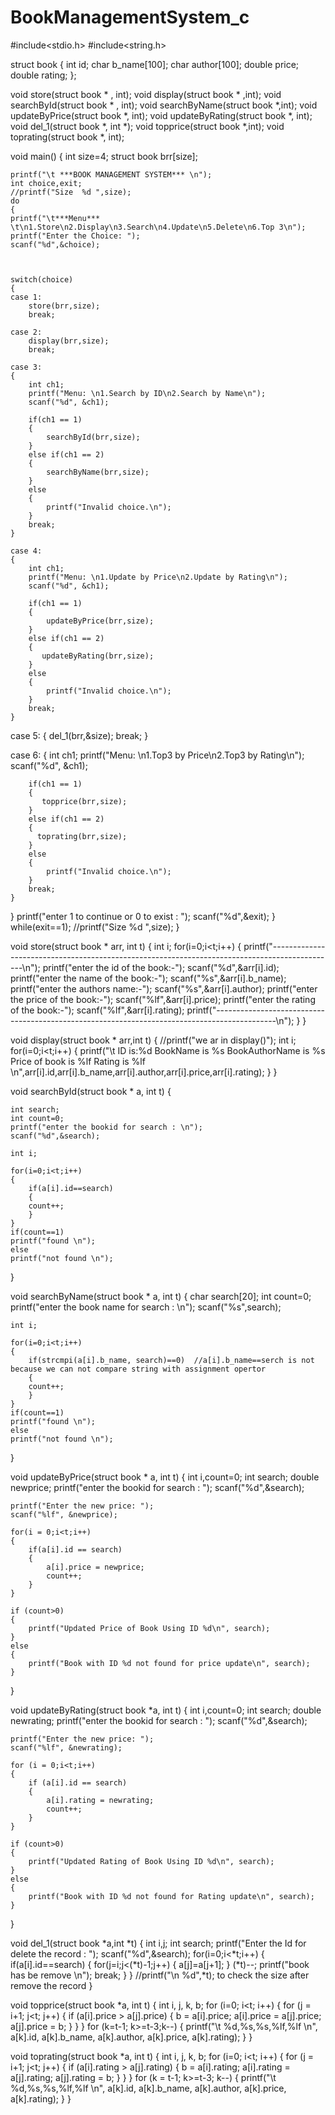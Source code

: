 # BookManagementSystem_c
#include<stdio.h>
#include<string.h>

struct book
{
	int id;
	char b_name[100];
	char author[100];
	double price;
	double rating;
};


void store(struct book * , int);
void display(struct book * ,int);
void searchById(struct book * , int);
void searchByName(struct book *,int);
void updateByPrice(struct book *, int);
void updateByRating(struct book *, int);
void del_1(struct book *, int *);
void topprice(struct book *,int);
void toprating(struct book *, int);

void main()
{
	int size=4;
    struct book brr[size];


	printf("\t ***BOOK MANAGEMENT SYSTEM*** \n");
	int choice,exit;
	//printf("Size  %d ",size);
	do
	{
	printf("\t***Menu*** \t\n1.Store\n2.Display\n3.Search\n4.Update\n5.Delete\n6.Top 3\n");
	printf("Enter the Choice: ");
	scanf("%d",&choice);
	
	
	
	switch(choice)
	{
	case 1:
	    store(brr,size);
		break;
		
	case 2:
		display(brr,size);
		break;
		
	case 3:
    {
        int ch1;
        printf("Menu: \n1.Search by ID\n2.Search by Name\n");
        scanf("%d", &ch1);

        if(ch1 == 1)
        {
            searchById(brr,size); 
        }
        else if(ch1 == 2)
        {
            searchByName(brr,size); 
        }
        else
        {
            printf("Invalid choice.\n");
        }
        break;
    }
    
    case 4:
    {
        int ch1;
        printf("Menu: \n1.Update by Price\n2.Update by Rating\n");
        scanf("%d", &ch1);

        if(ch1 == 1)
        {
            updateByPrice(brr,size); 
        }
        else if(ch1 == 2)
        {
           updateByRating(brr,size); 
        }
        else
        {
            printf("Invalid choice.\n");
        }
        break;
    }
   
   case 5:
   	{
		del_1(brr,&size);
		break;
	}
	
   case 6:
   	{
		int ch1;
        printf("Menu: \n1.Top3 by Price\n2.Top3 by Rating\n");
        scanf("%d", &ch1);

        if(ch1 == 1)
        {
           topprice(brr,size); 
        }
        else if(ch1 == 2)
        {
          toprating(brr,size); 
        }
        else
        {
            printf("Invalid choice.\n");
        }
        break;
	}
}
printf("enter 1 to continue or 0 to exist : ");
scanf("%d",&exit);
} 
while(exit==1);
//printf("Size  %d ",size);
}


void store(struct book * arr, int t)
{
 	int i;
	for(i=0;i<t;i++)
	{
		printf("----------------------------------------------------------------------------------------------\n");
		printf("enter the id of the book:-");
		scanf("%d",&arr[i].id);
		printf("enter the name of the book:-");
		scanf("%s",&arr[i].b_name);
		printf("enter the authors name:-");
		scanf("%s",&arr[i].author);
		printf("enter the price of the book:-");
		scanf("%lf",&arr[i].price);
		printf("enter the rating of the book:-");
		scanf("%lf",&arr[i].rating);
		printf("---------------------------------------------------------------------------------------------\n");
	}
}


void display(struct book * arr,int t)
{
	//printf("we ar in display()");
	int i;
	for(i=0;i<t;i++)
	{
		printf("\t ID is:%d BookName is %s BookAuthorName is %s Price of book is %lf Rating is %lf \n",arr[i].id,arr[i].b_name,arr[i].author,arr[i].price,arr[i].rating);
	}
}




void searchById(struct book * a, int t)
{

	int search;
	int count=0;
	printf("enter the bookid for search : \n");
	scanf("%d",&search);
	
	int i;
	
    for(i=0;i<t;i++)
    {
		if(a[i].id==search) 
		{
		count++;
		}
	}
	if(count==1)
	printf("found \n");
	else
	printf("not found \n");
}


void searchByName(struct book * a, int t)
{
    char search[20];
	int count=0;
	printf("enter the book name for search : \n");
	scanf("%s",search);
	
	int i;
	
    for(i=0;i<t;i++)
    {
	    if(strcmpi(a[i].b_name, search)==0)  //a[i].b_name==serch is not because we can not compare string with assignment opertor
		{
		count++;
		}
	}
	if(count==1)
	printf("found \n");
	else
	printf("not found \n");
}

void updateByPrice(struct book * a, int t)
{
	int i,count=0;
	int search;
	double newprice;
	printf("enter the bookid for search : ");
	scanf("%d",&search);
	
    printf("Enter the new price: ");
    scanf("%lf", &newprice);

	for(i = 0;i<t;i++) 
	{
        if(a[i].id == search)
		{
            a[i].price = newprice;
            count++;
        }
    }

    if (count>0) 
	{
        printf("Updated Price of Book Using ID %d\n", search);
    } 
	else 
	{
        printf("Book with ID %d not found for price update\n", search);
    }
}


void updateByRating(struct book *a, int t)
{
	int i,count=0;
	int search;
	double newrating;
	printf("enter the bookid for search : ");
	scanf("%d",&search);
	
    printf("Enter the new price: ");
    scanf("%lf", &newrating);

	for (i = 0;i<t;i++) 
	{
        if (a[i].id == search)
		{
            a[i].rating = newrating;
            count++;
        }
    }

    if (count>0) 
	{
        printf("Updated Rating of Book Using ID %d\n", search);
    } 
	else 
	{
        printf("Book with ID %d not found for Rating update\n", search);
    }
	
}

void del_1(struct book *a,int *t)
{
	int i,j;
	int search;
	printf("Enter the Id for delete the record : ");
	scanf("%d",&search);
	for(i=0;i<*t;i++)
	{
		if(a[i].id==search)
		{
		  for(j=i;j<(*t)-1;j++)
		  {
		  	a[j]=a[j+1];
		  }
		  (*t)--;
		  printf("book has be remove \n");
		  break;
		}
	}
	//printf("\n %d",*t); to check the size after remove the record
}

void topprice(struct book *a, int t) 
{
    int i, j, k, b;
    for (i=0; i<t; i++) {
        for (j = i+1; j<t; j++) {
            if (a[i].price > a[j].price) {
                b = a[i].price;
                a[i].price = a[j].price;
                a[j].price = b;
            }
        }
    }
    for (k=t-1; k>=t-3;k--) {
        printf("\t %d,%s,%s,%lf,%lf \n", a[k].id, a[k].b_name, a[k].author, a[k].price, a[k].rating);
    }
}

void toprating(struct book *a, int t)
{
    int i, j, k, b;
    for (i=0; i<t; i++) {
        for (j = i+1; j<t; j++) {
            if (a[i].rating > a[j].rating) {
                b = a[i].rating;
                a[i].rating = a[j].rating;
                a[j].rating = b;
            }
        }
    }
    for (k = t-1; k>=t-3; k--) {
        printf("\t %d,%s,%s,%lf,%lf \n", a[k].id, a[k].b_name, a[k].author, a[k].price, a[k].rating);
    }
}

	



